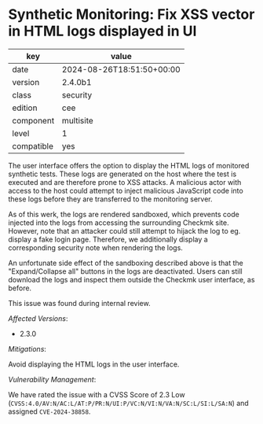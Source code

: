 [//]: # (werk v2)
# Synthetic Monitoring: Fix XSS vector in HTML logs displayed in UI

key        | value
---------- | ---
date       | 2024-08-26T18:51:50+00:00
version    | 2.4.0b1
class      | security
edition    | cee
component  | multisite
level      | 1
compatible | yes

The user interface offers the option to display the HTML logs of monitored synthetic tests. These
logs are generated on the host where the test is executed and are therefore prone to XSS attacks. A
malicious actor with access to the host could attempt to inject malicious JavaScript code into these
logs before they are transferred to the monitoring server.

As of this werk, the logs are rendered sandboxed, which prevents code injected into the logs from
accessing the surrounding Checkmk site. However, note that an attacker could still attempt to hijack
the log to eg. display a fake login page. Therefore, we additionally display a corresponding
security note when rendering the logs.

An unfortunate side effect of the sandboxing described above is that the "Expand/Collapse all"
buttons in the logs are deactivated. Users can still download the logs and inspect them outside the
Checkmk user interface, as before.

This issue was found during internal review.

*Affected Versions*:

* 2.3.0

*Mitigations*:

Avoid displaying the HTML logs in the user interface.

*Vulnerability Management*:

We have rated the issue with a CVSS Score of 2.3 Low (`CVSS:4.0/AV:N/AC:L/AT:P/PR:N/UI:P/VC:N/VI:N/VA:N/SC:L/SI:L/SA:N`) and assigned `CVE-2024-38858`.
